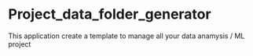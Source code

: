 # Project_data_folder_generator
This application create a template to manage all your data anamysis / ML project
